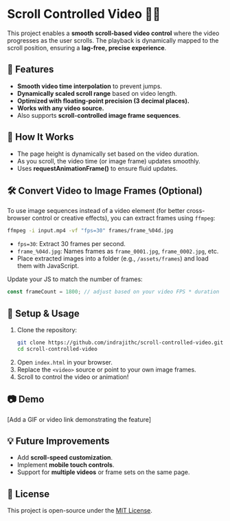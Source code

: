 # Scroll Controlled Video 🎥🚀

This project enables a **smooth scroll-based video control** where the video progresses as the user scrolls. The playback is dynamically mapped to the scroll position, ensuring a **lag-free, precise experience**.

## 🌟 Features
- **Smooth video time interpolation** to prevent jumps.
- **Dynamically scaled scroll range** based on video length.
- **Optimized with floating-point precision (3 decimal places).**
- **Works with any video source.**
- Also supports **scroll-controlled image frame sequences**.

## 📜 How It Works
- The page height is dynamically set based on the video duration.
- As you scroll, the video time (or image frame) updates smoothly.
- Uses **requestAnimationFrame()** to ensure fluid updates.

## 🛠️ Convert Video to Image Frames (Optional)

To use image sequences instead of a video element (for better cross-browser control or creative effects), you can extract frames using `ffmpeg`:

```sh
ffmpeg -i input.mp4 -vf "fps=30" frames/frame_%04d.jpg
```

- `fps=30`: Extract 30 frames per second.
- `frame_%04d.jpg`: Names frames as `frame_0001.jpg`, `frame_0002.jpg`, etc.
- Place extracted images into a folder (e.g., `/assets/frames`) and load them with JavaScript.

Update your JS to match the number of frames:
```js
const frameCount = 1800; // adjust based on your video FPS * duration
```

## 🚀 Setup & Usage
1. Clone the repository:
   ```sh
   git clone https://github.com/indrajithc/scroll-controlled-video.git
   cd scroll-controlled-video
   ```
2. Open `index.html` in your browser.
3. Replace the `<video>` source or point to your own image frames.
4. Scroll to control the video or animation!

## 📷 Demo
[Add a GIF or video link demonstrating the feature]

## 💡 Future Improvements
- Add **scroll-speed customization**.
- Implement **mobile touch controls**.
- Support for **multiple videos** or frame sets on the same page.

## 📝 License
This project is open-source under the [MIT License](LICENSE).
```
